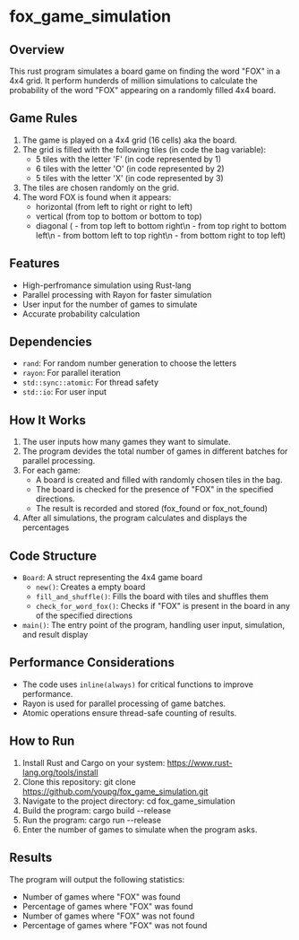 # fox_game_simulation

## Overview

This rust program simulates a board game on finding the word "FOX" in a 4x4 grid. It perform hunderds of million simulations to calculate the probability of the word "FOX" appearing on a randomly filled 4x4 board.

## Game Rules

1. The game is played on a 4x4 grid (16 cells) aka the board.
2. The grid is filled with the following tiles (in code the bag variable):
   - 5 tiles with the letter 'F' (in code represented by 1)
   - 6 tiles with the letter 'O' (in code represented by 2)
   - 5 tiles with the letter 'X' (in code represented by 3)
3. The tiles are chosen randomly on the grid.
4. The word FOX is found when it appears:
   - horizontal (from left to right or right to left)
   - vertical (from top to bottom or bottom to top)
   - diagonal ( - from top left to bottom right\n
                - from top right to bottom left\n
                - from bottom left to top right\n
                - from bottom right to top left)


## Features

- High-perfromance simulation using Rust-lang
- Parallel processing with Rayon for faster simulation
- User input for the number of games to simulate
- Accurate probability calculation

## Dependencies

- `rand`: For random number generation to choose the letters
- `rayon`: For parallel iteration
- `std::sync::atomic`: For thread safety
- `std::io`: For user input

## How It Works

1. The user inputs how many games they want to simulate.
2. The program devides the total number of games in different batches for parallel processing.
3. For each game:
   - A board is created and filled with randomly chosen tiles in the bag.
   - The board is checked for the presence of "FOX" in the specified directions.
   - The result is recorded and stored (fox_found or fox_not_found)
4. After all simulations, the program calculates and displays the percentages


## Code Structure

- `Board`: A struct representing the 4x4 game board
  - `new()`: Creates a empty board
  - `fill_and_shuffle()`: Fills the board with tiles and shuffles them
  - `check_for_word_fox()`: Checks if "FOX" is present in the board in any of the specified directions
- `main()`: The entry point of the program, handling user input, simulation, and result display

## Performance Considerations

- The code uses `inline(always)` for critical functions to improve performance.
- Rayon is used for parallel processing of game batches.
- Atomic operations ensure thread-safe counting of results.

## How to Run

1. Install Rust and Cargo on your system: https://www.rust-lang.org/tools/install
2. Clone this repository: git clone https://github.com/youpg/fox_game_simulation.git
3. Navigate to the project directory: cd fox_game_simulation
4. Build the program: cargo build --release
5. Run the program: cargo run --release
6. Enter the number of games to simulate when the program asks.

## Results

The program will output the following statistics:
- Number of games where "FOX" was found
- Percentage of games where "FOX" was found
- Number of games where "FOX" was not found
- Percentage of games where "FOX" was not found

  
